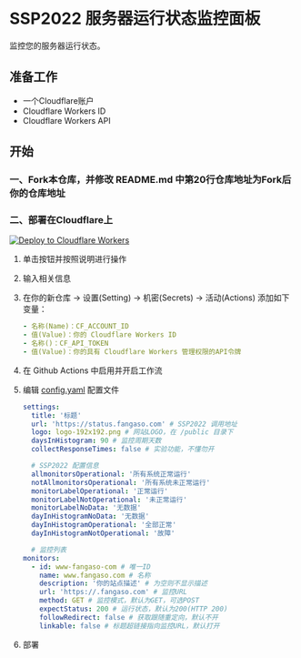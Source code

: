 # SSP2022 服务器运行状态监控面板

监控您的服务器运行状态。

## 准备工作

- 一个Cloudflare账户
- Cloudflare Workers ID
- Cloudflare Workers API

## 开始

### 一、Fork本仓库，并修改 README.md 中第20行仓库地址为Fork后你的仓库地址


### 二、部署在Cloudflare上

[![Deploy to Cloudflare Workers](https://deploy.workers.cloudflare.com/button?paid=true)](https://deploy.workers.cloudflare.com/?url=https://github.com/fangaso/server-status-panel&paid=true)

1. 单击按钮并按照说明进行操作
2. 输入相关信息
3. 在你的新仓库 -> 设置(Setting) -> 机密(Secrets) -> 活动(Actions) 添加如下变量：

   ```yaml
   - 名称(Name)：CF_ACCOUNT_ID
   - 值(Value)：你的 Cloudflare Workers ID
   - 名称()：CF_API_TOKEN
   - 值(Value)：你的具有 Cloudflare Workers 管理权限的API令牌
   ```

4. 在 Github Actions 中启用并开启工作流
5. 编辑 [config.yaml](./config.yaml) 配置文件

   ```yaml
   settings:
     title: '标题'
     url: 'https://status.fangaso.com' # SSP2022 调用地址
     logo: logo-192x192.png # 网站LOGO，在 /public 目录下
     daysInHistogram: 90 # 监控周期天数
     collectResponseTimes: false # 实验功能，不懂勿开

     # SSP2022 配置信息
     allmonitorsOperational: '所有系统正常运行'
     notAllmonitorsOperational: '所有系统未正常运行'
     monitorLabelOperational: '正常运行'
     monitorLabelNotOperational: '未正常运行'
     monitorLabelNoData: '无数据'
     dayInHistogramNoData: '无数据'
     dayInHistogramOperational: '全部正常'
     dayInHistogramNotOperational: '故障'

     # 监控列表
   monitors:
     - id: www-fangaso-com # 唯一ID
       name: www.fangaso.com # 名称
       description: '你的站点描述' # 为空则不显示描述
       url: 'https://.fangaso.com' # 监控URL
       method: GET # 监控模式，默认为GET，可选POST
       expectStatus: 200 # 运行状态，默认为200(HTTP 200)
       followRedirect: false # 获取跟随重定向，默认不开
       linkable: false # 标题超链接指向监控URL，默认打开
   ```

6. 部署
